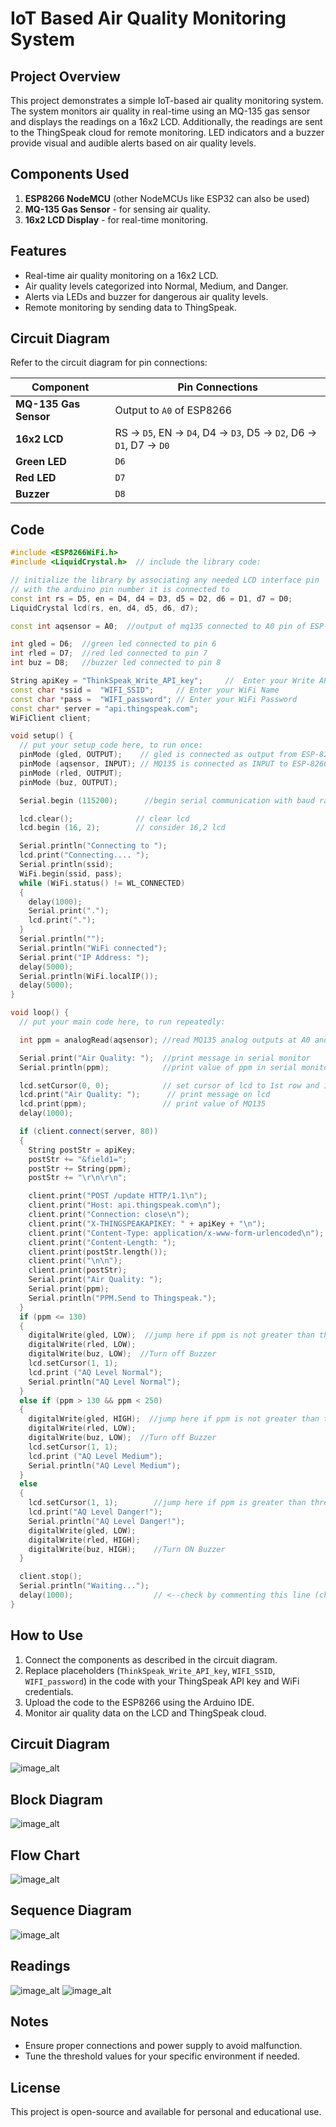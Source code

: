 # IoT Based Air Quality Monitoring System

## Project Overview
This project demonstrates a simple IoT-based air quality monitoring system. The system monitors air quality in real-time using an MQ-135 gas sensor and displays the readings on a 16x2 LCD. Additionally, the readings are sent to the ThingSpeak cloud for remote monitoring. LED indicators and a buzzer provide visual and audible alerts based on air quality levels.

## Components Used
1. **ESP8266 NodeMCU** (other NodeMCUs like ESP32 can also be used)
2. **MQ-135 Gas Sensor** - for sensing air quality.
3. **16x2 LCD Display** - for real-time monitoring.

## Features
- Real-time air quality monitoring on a 16x2 LCD.
- Air quality levels categorized into Normal, Medium, and Danger.
- Alerts via LEDs and buzzer for dangerous air quality levels.
- Remote monitoring by sending data to ThingSpeak.

## Circuit Diagram
Refer to the circuit diagram for pin connections:

| Component            | Pin Connections         |
|----------------------|-------------------------|
| **MQ-135 Gas Sensor**| Output to `A0` of ESP8266|
| **16x2 LCD**         | RS -> `D5`, EN -> `D4`, D4 -> `D3`, D5 -> `D2`, D6 -> `D1`, D7 -> `D0` |
| **Green LED**        | `D6`                   |
| **Red LED**          | `D7`                   |
| **Buzzer**           | `D8`                   |

## Code
```cpp
#include <ESP8266WiFi.h>
#include <LiquidCrystal.h>  // include the library code:

// initialize the library by associating any needed LCD interface pin
// with the arduino pin number it is connected to
const int rs = D5, en = D4, d4 = D3, d5 = D2, d6 = D1, d7 = D0;
LiquidCrystal lcd(rs, en, d4, d5, d6, d7);

const int aqsensor = A0;  //output of mq135 connected to A0 pin of ESP-8266

int gled = D6;  //green led connected to pin 6
int rled = D7;  //red led connected to pin 7
int buz = D8;   //buzzer led connected to pin 8

String apiKey = "ThinkSpeak_Write_API_key";     //  Enter your Write API key here
const char *ssid =  "WIFI_SSID";     // Enter your WiFi Name
const char *pass =  "WIFI_password"; // Enter your WiFi Password 
const char* server = "api.thingspeak.com";
WiFiClient client;

void setup() {
  // put your setup code here, to run once:
  pinMode (gled, OUTPUT);    // gled is connected as output from ESP-8266
  pinMode (aqsensor, INPUT); // MQ135 is connected as INPUT to ESP-8266
  pinMode (rled, OUTPUT);
  pinMode (buz, OUTPUT);

  Serial.begin (115200);      //begin serial communication with baud rate of 115200

  lcd.clear();              // clear lcd
  lcd.begin (16, 2);        // consider 16,2 lcd

  Serial.println("Connecting to ");
  lcd.print("Connecting.... ");
  Serial.println(ssid);
  WiFi.begin(ssid, pass);
  while (WiFi.status() != WL_CONNECTED)
  {
    delay(1000);
    Serial.print(".");
    lcd.print(".");
  }
  Serial.println("");
  Serial.println("WiFi connected");
  Serial.print("IP Address: ");
  delay(5000);
  Serial.println(WiFi.localIP());
  delay(5000);
}

void loop() {
  // put your main code here, to run repeatedly:

  int ppm = analogRead(aqsensor); //read MQ135 analog outputs at A0 and store it in ppm

  Serial.print("Air Quality: ");  //print message in serial monitor
  Serial.println(ppm);            //print value of ppm in serial monitor

  lcd.setCursor(0, 0);            // set cursor of lcd to 1st row and 1st column
  lcd.print("Air Quality: ");      // print message on lcd
  lcd.print(ppm);                 // print value of MQ135
  delay(1000);

  if (client.connect(server, 80))
  {
    String postStr = apiKey;
    postStr += "&field1=";
    postStr += String(ppm);
    postStr += "\r\n\r\n";

    client.print("POST /update HTTP/1.1\n");
    client.print("Host: api.thingspeak.com\n");
    client.print("Connection: close\n");
    client.print("X-THINGSPEAKAPIKEY: " + apiKey + "\n");
    client.print("Content-Type: application/x-www-form-urlencoded\n");
    client.print("Content-Length: ");
    client.print(postStr.length());
    client.print("\n\n");
    client.print(postStr);
    Serial.print("Air Quality: ");
    Serial.print(ppm);
    Serial.println("PPM.Send to Thingspeak.");
  }
  if (ppm <= 130)
  {
    digitalWrite(gled, LOW);  //jump here if ppm is not greater than threshold and turn off gled
    digitalWrite(rled, LOW);
    digitalWrite(buz, LOW);  //Turn off Buzzer
    lcd.setCursor(1, 1);
    lcd.print ("AQ Level Normal");
    Serial.println("AQ Level Normal");
  }
  else if (ppm > 130 && ppm < 250)
  {
    digitalWrite(gled, HIGH);  //jump here if ppm is not greater than threshold and turn off gled
    digitalWrite(rled, LOW);
    digitalWrite(buz, LOW);  //Turn off Buzzer
    lcd.setCursor(1, 1);
    lcd.print ("AQ Level Medium");
    Serial.println("AQ Level Medium");
  }
  else
  {
    lcd.setCursor(1, 1);        //jump here if ppm is greater than threshold
    lcd.print("AQ Level Danger!");
    Serial.println("AQ Level Danger!");
    digitalWrite(gled, LOW);
    digitalWrite(rled, HIGH);
    digitalWrite(buz, HIGH);    //Turn ON Buzzer
  }

  client.stop();
  Serial.println("Waiting...");
  delay(1000);                  // <--check by commenting this line (chatgpt)
}
```

## How to Use
1. Connect the components as described in the circuit diagram.
2. Replace placeholders (`ThinkSpeak_Write_API_key`, `WIFI_SSID`, `WIFI_password`) in the code with your ThingSpeak API key and WiFi credentials.
3. Upload the code to the ESP8266 using the Arduino IDE.
4. Monitor air quality data on the LCD and ThingSpeak cloud.

## Circuit Diagram 
![image_alt](https://github.com/PkX10/IOT_Air_Quality/blob/23770d84c5e5ab52544bde273fe31aa83800c24c/Connections.png)
## Block Diagram
![image_alt](https://github.com/PkX10/IOT_Air_Quality/blob/23770d84c5e5ab52544bde273fe31aa83800c24c/Block%20Diagram.png)
## Flow Chart
![image_alt](https://github.com/PkX10/IOT_Air_Quality/blob/23770d84c5e5ab52544bde273fe31aa83800c24c/flowchart.png)
## Sequence Diagram
![image_alt](https://github.com/PkX10/IOT_Air_Quality/blob/23770d84c5e5ab52544bde273fe31aa83800c24c/Sequence%20Diagram.png)
## Readings 
![image_alt](https://github.com/PkX10/IOT_Air_Quality/blob/23770d84c5e5ab52544bde273fe31aa83800c24c/Air%20Quality%20Graph.png)
![image_alt](https://github.com/PkX10/IOT_Air_Quality/blob/23770d84c5e5ab52544bde273fe31aa83800c24c/Air%20Quality%20PPM.png)

## Notes
- Ensure proper connections and power supply to avoid malfunction.
- Tune the threshold values for your specific environment if needed.

## License
This project is open-source and available for personal and educational use.
